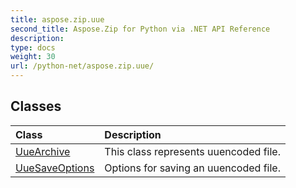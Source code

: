 ```yaml
---
title: aspose.zip.uue
second_title: Aspose.Zip for Python via .NET API Reference
description: 
type: docs
weight: 30
url: /python-net/aspose.zip.uue/
---
```





## Classes
| Class | Description |
| :- | :- |
|[UueArchive](/zip/python-net/aspose.zip.uue/uuearchive/)|This class represents uuencoded file.|
|[UueSaveOptions](/zip/python-net/aspose.zip.uue/uuesaveoptions/)|Options for saving an uuencoded file.|
